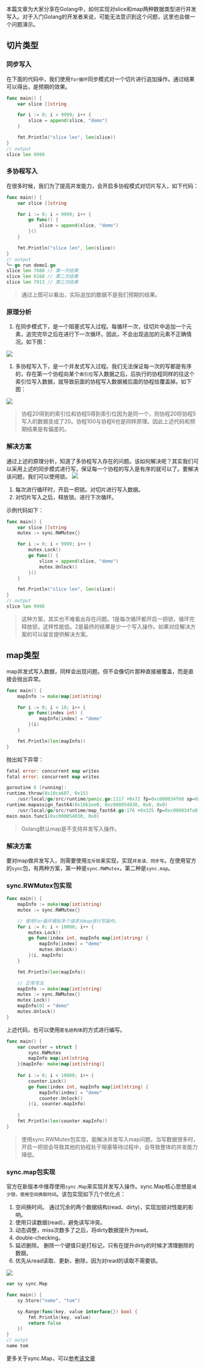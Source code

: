 本篇文章为大家分享在Golang中，如何实现对slice和map两种数据类型进行并发写入。对于入门Golang的开发者来说，可能无法意识到这个问题，这里也会做一个问题演示。
## 切片类型

### 同步写入

在下面的代码中，我们使用`for循环`同步模式对一个切片进行追加操作。通过结果可以得出，是预期的效果。
```go
func main() {
	var slice []string

	for i := 0; i < 9999; i++ {
		slice = append(slice, "demo")
	}

	fmt.Println("slice len", len(slice))
}
// output
slice len 9999
```

### 多协程写入

在很多时候，我们为了提高并发能力，会开启多协程模式对切片写入，如下代码：
```go
func main() {
	var slice []string

	for i := 0; i < 9999; i++ {
		go func() {
			slice = append(slice, "demo")
		}()
	}

	fmt.Println("slice len", len(slice))
}
// output
╰─ go run demo1.go
slice len 7680 // 第一次结果
slice len 8168 // 第二次结果
slice len 7913 // 第三次结果
```
> 通过上图可以看出，实际追加的数据不是我们预期的结果。

### 原理分析

1. 在同步模式下，是一个阻塞式写入过程。每循环一次，往切片中追加一个元素，追完完毕之后在进行下一次循环。因此，不会出现追加的元素不正确情况。如下图：

![](http://qiniucloud.qqdeveloper.com/202205242200383.png)

1. 多协程写入下，是一个并发式写入过程。我们无法保证每一次的写都是有序的，存在第一个协程向某个`索引位`写入数据之后，后执行的协程同样的往这个索引位写入数据，就导致前面的协程写入数据被后面的协程给覆盖掉。如下图：

![](http://qiniucloud.qqdeveloper.com/202205242204096.png)
> 协程20得到的索引位和协程5得到索引位因为是同一个，则协程20将协程5写入的数据变成了20。协程100与协程6也是同样原理。因此上述代码和预期结果是有偏差的。

### 解决方案

通过上述的原理分析，知道了多协程写入存在的问题。该如何解决呢？其实我们可以采用上述的同步模式进行写，保证每一个协程的写入是有序的就可以了。要解决该问题，我们可以使用锁。
![](http://qiniucloud.qqdeveloper.com/202205242210250.png)
1. 每次进行循环时，开启一把锁。对切片进行写入数据。
2. 对切片写入之后，释放锁。进行下次循环。

示例代码如下：
```go
func main() {
	var slice []string
	mutex := sync.RWMutex{}

	for i := 0; i < 9999; i++ {
		mutex.Lock()
		go func() {
			slice = append(slice, "demo")
			mutex.Unlock()
		}()
	}

	fmt.Println("slice len", len(slice))
}
// output
slice len 9998
```
> 这种方案，其实也不难看出存在问题。1是每次循环都开启一把锁，循环完释放锁，这样性能低。2是最终的结果是少一个写入操作。如果对应解决方案的可以留言提供解决方案。

## map类型

map并发式写入数据，同样会出现问题。但不会像切片那种直接被覆盖，而是直接会抛出异常。
```go
func main() {
	mapInfo := make(map[int]string)

	for i := 0; i < 10; i++ {
		go func(index int) {
			mapInfo[index] = "demo"
		}(i)
	}

	fmt.Println(len(mapInfo))
}
```
抛出如下异常：
```go
fatal error: concurrent map writes
fatal error: concurrent map writes

goroutine 6 [running]:
runtime.throw(0x10ca607, 0x15)
	/usr/local/go/src/runtime/panic.go:1117 +0x72 fp=0xc000034f60 sp=0xc000034f30 pc=0x10327d2
runtime.mapassign_fast64(0x10b1ee0, 0xc000054030, 0x0, 0x0)
	/usr/local/go/src/runtime/map_fast64.go:176 +0x325 fp=0xc000034fa0 sp=0xc000034f60 pc=0x1010c25
main.main.func1(0xc000054030, 0x0)
```
> Golang默认map是不支持并发写入操作。

### 解决方案

要对map做并发写入，则需要使用`互斥锁`来实现，实现`并发读、同步写`。在使用官方的`sync`包，有两种方案，第一种是`sync.RWMutex`，第二种是`sync.map`。

### sync.RWMutex包实现

```go
func main() {
	mapInfo := make(map[int]string)
	mutex := sync.RWMutex{}

	// 使用for循环模拟多个请求对map进行写操作。
	for i := 0; i < 10000; i++ {
		mutex.Lock()
		go func(index int, mapInfo map[int]string) {
			mapInfo[index] = "demo"
			mutex.Unlock()
		}(i, mapInfo)
	}

	fmt.Println(len(mapInfo))

	// 正常写法
	mapInfo := make(map[int]string)
	mutex := sync.RWMutex{}
	mutex.Lock()
	mapInfo[0] = "demo"
	mutex.Unlock()
}
```
上述代码，也可以使用`匿名结构体`的方式进行编写。
```go
func main() {
	var counter = struct {
		sync.RWMutex
		mapInfo map[int]string
	}{mapInfo: make(map[int]string)}
	
	for i := 0; i < 10000; i++ {
		counter.Lock()
		go func(index int, mapInfo map[int]string) {
			mapInfo[index] = "demo"
			counter.Unlock()
		}(i, counter.mapInfo)
	
	}
	fmt.Println(len(counter.mapInfo))
}
```
> 使用sync.RWMutex包实现，能解决并发写入map问题。当写数据很多时，开启一把锁会导致其他的协程处于阻塞等待过程中，会导致整体的并发能力降低。

### sync.map包实现

官方在新版本中推荐使用`sync.Map`来实现并发写入操作。sync.Map核心思想是`减少锁，使用空间换取时间`。该包实现如下几个优化点：
1. 空间换时间。 通过冗余的两个数据结构(read、dirty)，实现加锁对性能的影响。
2. 使用只读数据(read)，避免读写冲突。
3. 动态调整，miss次数多了之后，将dirty数据提升为read。
4. double-checking。
5. 延迟删除。 删除一个键值只是打标记，只有在提升dirty的时候才清理删除的数据。
6. 优先从read读取、更新、删除，因为对read的读取不需要锁。

![](http://qiniucloud.qqdeveloper.com/202205242241943.png)
```go
var sy sync.Map

func main() {
	sy.Store("name", "tom")

	sy.Range(func(key, value interface{}) bool {
		fmt.Println(key, value)
		return false
	})
}
// outpt
name tom
```
更多关于sync.Map，可以[参考该文章](https://colobu.com/2017/07/11/dive-into-sync-Map/)